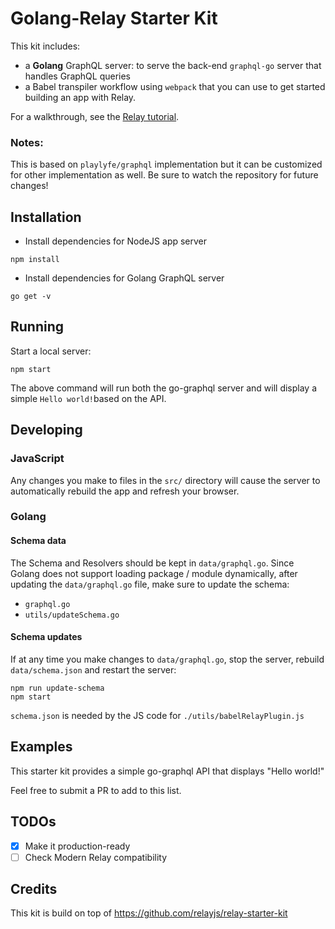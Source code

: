 # Golang-Relay Starter Kit

This kit includes:
- a **Golang** GraphQL server: to serve the back-end `graphql-go` server that handles GraphQL queries
- a Babel transpiler workflow using `webpack` that you can use to get started building an app with Relay.

For a walkthrough, see the [Relay tutorial](https://facebook.github.io/relay/docs/tutorial.html).

### Notes:
This is based on `playlyfe/graphql` implementation but it can be customized for other implementation as well. 
Be sure to watch the repository for future changes!

## Installation

- Install dependencies for NodeJS app server
```
npm install
```
- Install dependencies for Golang GraphQL server
```
go get -v
```

## Running

Start a local server:

```
npm start
```

The above command will run both the go-graphql server and will display a simple `Hello world!`based on the API.

## Developing

### JavaScript
Any changes you make to files in the `src/` directory will cause the server to
automatically rebuild the app and refresh your browser.

### Golang

#### Schema data
The Schema and Resolvers should be kept in `data/graphql.go`.
Since Golang does not support loading package / module dynamically, after updating the `data/graphql.go` file, make sure to update the schema:
- `graphql.go`
- `utils/updateSchema.go`


#### Schema updates
If at any time you make changes to `data/graphql.go`, stop the server,
rebuild `data/schema.json` and restart the server:

```
npm run update-schema
npm start
```

`schema.json` is needed by the JS code for `./utils/babelRelayPlugin.js`

## Examples
This starter kit provides a simple go-graphql API that displays "Hello world!"

Feel free to submit a PR to add to this list.

## TODOs
- [x] Make it production-ready
- [ ] Check Modern Relay compatibility

## Credits
This kit is build on top of https://github.com/relayjs/relay-starter-kit
